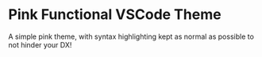 # Pink Functional VSCode Theme

A simple pink theme, with syntax highlighting kept as normal as possible to not hinder your DX!

